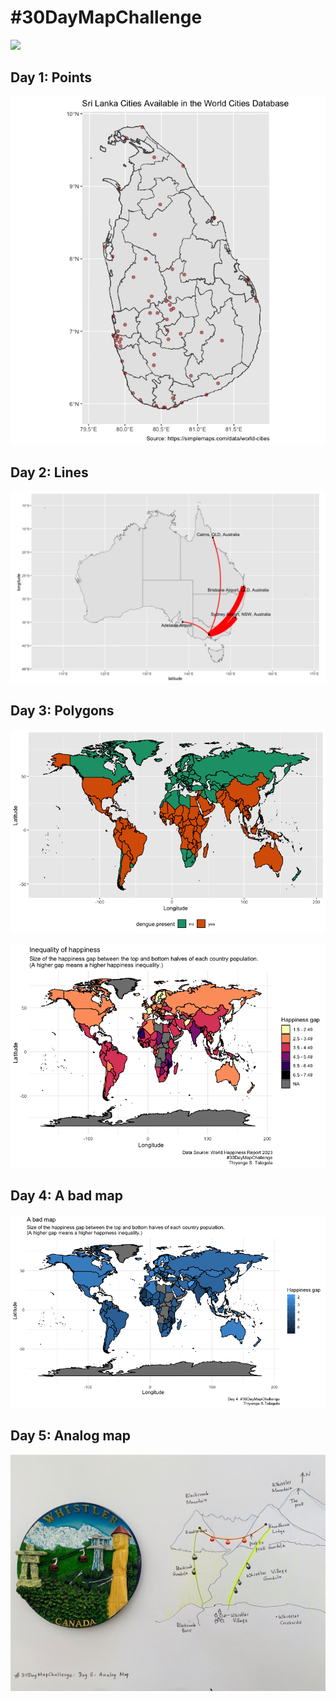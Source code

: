 
# #30DayMapChallenge

![](https://raw.githubusercontent.com/tjukanovt/30DayMapChallenge/main/images/flyers/30dmc-2023.png)


## Day 1: Points

![](day1.png)


## Day 2: Lines

![](day2.png)

## Day 3: Polygons

![](day3.png)

![](day3_2.png)

## Day 4: A bad map

![](day4.png)

## Day 5: Analog map

![](day5.jpeg)
